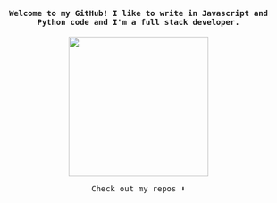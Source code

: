 <h4 align="center"><samp> Welcome to my GitHub! I like to write in <b>Javascript</b> and <b>Python</b> code and I'm a full stack developer. </samp></h4>

<p align="center">
  <img width="250" src="https://media.giphy.com/media/8l98VVUTKPhbG/giphy.gif">
</p>

<p align="center"><samp>
Check out my repos ⬇️  
  </samp>
</p>

<!--
**ari-hacks/ari-hacks** is a ✨ _special_ ✨ repository because its `README.md` (this file) appears on your GitHub profile.

Here are some ideas to get you started:

- 🔭 I’m currently working on ...
- 🌱 I’m currently learning ...
- 👯 I’m looking to collaborate on ...
- 🤔 I’m looking for help with ...
- 💬 Ask me about ...
- 📫 How to reach me: ...
- 😄 Pronouns: ...
- ⚡ Fun fact: ...
-->
